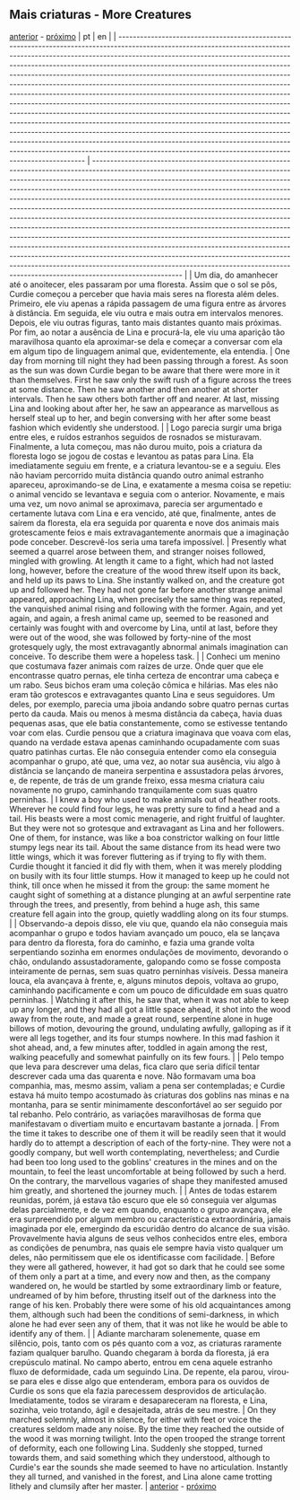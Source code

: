 ## Mais criaturas - More Creatures
[anterior](./chapter-11.md) - [próximo](./chapter-13.md)
| pt                                                                                                                                                                                                                                                                                                                                                                                                                                                                                                                                                                                                                                                                                                                                                                                                                                                                                                                                                                                                                                            | en                                                                                                                                                                                                                                                                                                                                                                                                                                                                                                                                                                                                                                                                                                                                                                                                                                                                                                                                                                                                |
| --------------------------------------------------------------------------------------------------------------------------------------------------------------------------------------------------------------------------------------------------------------------------------------------------------------------------------------------------------------------------------------------------------------------------------------------------------------------------------------------------------------------------------------------------------------------------------------------------------------------------------------------------------------------------------------------------------------------------------------------------------------------------------------------------------------------------------------------------------------------------------------------------------------------------------------------------------------------------------------------------------------------------------------------- | ------------------------------------------------------------------------------------------------------------------------------------------------------------------------------------------------------------------------------------------------------------------------------------------------------------------------------------------------------------------------------------------------------------------------------------------------------------------------------------------------------------------------------------------------------------------------------------------------------------------------------------------------------------------------------------------------------------------------------------------------------------------------------------------------------------------------------------------------------------------------------------------------------------------------------------------------------------------------------------------------- |
| Um dia, do amanhecer até o anoitecer, eles passaram por uma floresta. Assim que o sol se pôs, Curdie começou a perceber que havia mais seres na floresta além deles. Primeiro, ele viu apenas a rápida passagem de uma figura entre as árvores à distância. Em seguida, ele viu outra e mais outra em intervalos menores. Depois, ele viu outras figuras, tanto mais distantes quanto mais próximas. Por fim, ao notar a ausência de Lina e procurá-la, ele viu uma aparição tão maravilhosa quanto ela aproximar-se dela e começar a conversar com ela em algum tipo de linguagem animal que, evidentemente, ela entendia.                                                                                                                                                                                                                                                                                                                                                                                                                   | One day from morning till night they had been passing through a forest. As soon as the sun was down Curdie began to be aware that there were more in it than themselves. First he saw only the swift rush of a figure across the trees at some distance. Then he saw another and then another at shorter intervals. Then he saw others both farther off and nearer. At last, missing Lina and looking about after her, he saw an appearance as marvellous as herself steal up to her, and begin conversing with her after some beast fashion which evidently she understood.                                                                                                                                                                                                                                                                                                                                                                                                                      |
| Logo parecia surgir uma briga entre eles, e ruídos estranhos seguidos de rosnados se misturavam. Finalmente, a luta começou, mas não durou muito, pois a criatura da floresta logo se jogou de costas e levantou as patas para Lina. Ela imediatamente seguiu em frente, e a criatura levantou-se e a seguiu. Eles não haviam percorrido muita distância quando outro animal estranho apareceu, aproximando-se de Lina, e exatamente a mesma coisa se repetiu: o animal vencido se levantava e seguia com o anterior. Novamente, e mais uma vez, um novo animal se aproximava, parecia ser argumentado e certamente lutava com Lina e era vencido, até que, finalmente, antes de saírem da floresta, ela era seguida por quarenta e nove dos animais mais grotescamente feios e mais extravagantemente anormais que a imaginação pode conceber. Descrevê-los seria uma tarefa impossível.                                                                                                                                                     | Presently what seemed a quarrel arose between them, and stranger noises followed, mingled with growling. At length it came to a fight, which had not lasted long, however, before the creature of the wood threw itself upon its back, and held up its paws to Lina. She instantly walked on, and the creature got up and followed her. They had not gone far before another strange animal appeared, approaching Lina, when precisely the same thing was repeated, the vanquished animal rising and following with the former. Again, and yet again, and again, a fresh animal came up, seemed to be reasoned and certainly was fought with and overcome by Lina, until at last, before they were out of the wood, she was followed by forty-nine of the most grotesquely ugly, the most extravagantly abnormal animals imagination can conceive. To describe them were a hopeless task.                                                                                                         |
| Conheci um menino que costumava fazer animais com raízes de urze. Onde quer que ele encontrasse quatro pernas, ele tinha certeza de encontrar uma cabeça e um rabo. Seus bichos eram uma coleção cômica e hilárias. Mas eles não eram tão grotescos e extravagantes quanto Lina e seus seguidores. Um deles, por exemplo, parecia uma jiboia andando sobre quatro pernas curtas perto da cauda. Mais ou menos à mesma distância da cabeça, havia duas pequenas asas, que ele batia constantemente, como se estivesse tentando voar com elas. Curdie pensou que a criatura imaginava que voava com elas, quando na verdade estava apenas caminhando ocupadamente com suas quatro patinhas curtas. Ele não conseguia entender como ela conseguia acompanhar o grupo, até que, uma vez, ao notar sua ausência, viu algo à distância se lançando de maneira serpentina e assustadora pelas árvores, e, de repente, de trás de um grande freixo, essa mesma criatura caiu novamente no grupo, caminhando tranquilamente com suas quatro perninhas. | I knew a boy who used to make animals out of heather roots. Wherever he could find four legs, he was pretty sure to find a head and a tail. His beasts were a most comic menagerie, and right fruitful of laughter. But they were not so grotesque and extravagant as Lina and her followers. One of them, for instance, was like a boa constrictor walking on four little stumpy legs near its tail. About the same distance from its head were two little wings, which it was forever fluttering as if trying to fly with them. Curdie thought it fancied it did fly with them, when it was merely plodding on busily with its four little stumps. How it managed to keep up he could not think, till once when he missed it from the group: the same moment he caught sight of something at a distance plunging at an awful serpentine rate through the trees, and presently, from behind a huge ash, this same creature fell again into the group, quietly waddling along on its four stumps. |
| Observando-a depois disso, ele viu que, quando ela não conseguia mais acompanhar o grupo e todos haviam avançado um pouco, ela se lançava para dentro da floresta, fora do caminho, e fazia uma grande volta serpentiando sozinha em enormes ondulações de movimento, devorando o chão, ondulando assustadoramente, galopando como se fosse composta inteiramente de pernas, sem suas quatro perninhas visíveis. Dessa maneira louca, ela avançava à frente, e, alguns minutos depois, voltava ao grupo, caminhando pacificamente e com um pouco de dificuldade em suas quatro perninhas.                                                                                                                                                                                                                                                                                                                                                                                                                                                     | Watching it after this, he saw that, when it was not able to keep up any longer, and they had all got a little space ahead, it shot into the wood away from the route, and made a great round, serpentine alone in huge billows of motion, devouring the ground, undulating awfully, galloping as if it were all legs together, and its four stumps nowhere. In this mad fashion it shot ahead, and, a few minutes after, toddled in again among the rest, walking peacefully and somewhat painfully on its few fours.                                                                                                                                                                                                                                                                                                                                                                                                                                                                            |
| Pelo tempo que leva para descrever uma delas, fica claro que seria difícil tentar descrever cada uma das quarenta e nove. Não formavam uma boa companhia, mas, mesmo assim, valiam a pena ser contempladas; e Curdie estava há muito tempo acostumado às criaturas dos goblins nas minas e na montanha, para se sentir minimamente desconfortável ao ser seguido por tal rebanho. Pelo contrário, as variações maravilhosas de forma que manifestavam o divertiam muito e encurtavam bastante a jornada.                                                                                                                                                                                                                                                                                                                                                                                                                                                                                                                                      | From the time it takes to describe one of them it will be readily seen that it would hardly do to attempt a description of each of the forty-nine. They were not a goodly company, but well worth contemplating, nevertheless; and Curdie had been too long used to the goblins' creatures in the mines and on the mountain, to feel the least uncomfortable at being followed by such a herd. On the contrary, the marvellous vagaries of shape they manifested amused him greatly, and shortened the journey much.                                                                                                                                                                                                                                                                                                                                                                                                                                                                              |
| Antes de todas estarem reunidas, porém, já estava tão escuro que ele só conseguia ver algumas delas parcialmente, e de vez em quando, enquanto o grupo avançava, ele era surpreendido por algum membro ou característica extraordinária, jamais imaginada por ele, emergindo da escuridão dentro do alcance de sua visão. Provavelmente havia alguns de seus velhos conhecidos entre eles, embora as condições de penumbra, nas quais ele sempre havia visto qualquer um deles, não permitissem que ele os identificasse com facilidade.                                                                                                                                                                                                                                                                                                                                                                                                                                                                                                      | Before they were all gathered, however, it had got so dark that he could see some of them only a part at a time, and every now and then, as the company wandered on, he would be startled by some extraordinary limb or feature, undreamed of by him before, thrusting itself out of the darkness into the range of his ken. Probably there were some of his old acquaintances among them, although such had been the conditions of semi-darkness, in which alone he had ever seen any of them, that it was not like he would be able to identify any of them.                                                                                                                                                                                                                                                                                                                                                                                                                                    |
| Adiante marcharam solenemente, quase em silêncio, pois, tanto com os pés quanto com a voz, as criaturas raramente faziam qualquer barulho. Quando chegaram à borda da floresta, já era crepúsculo matinal. No campo aberto, entrou em cena aquele estranho fluxo de deformidade, cada um seguindo Lina. De repente, ela parou, virou-se para eles e disse algo que entenderam, embora para os ouvidos de Curdie os sons que ela fazia parecessem desprovidos de articulação. Imediatamente, todos se viraram e desapareceram na floresta, e Lina, sozinha, veio trotando, ágil e desajeitada, atrás de seu mestre.                                                                                                                                                                                                                                                                                                                                                                                                                            | On they marched solemnly, almost in silence, for either with feet or voice the creatures seldom made any noise. By the time they reached the outside of the wood it was morning twilight. Into the open trooped the strange torrent of deformity, each one following Lina. Suddenly she stopped, turned towards them, and said something which they understood, although to Curdie's ear the sounds she made seemed to have no articulation. Instantly they all turned, and vanished in the forest, and Lina alone came trotting lithely and clumsily after her master.                                                                                                                                                                                                                                                                                                                                                                                                                           |
[anterior](./chapter-11.md) - [próximo](./chapter-13.md)
